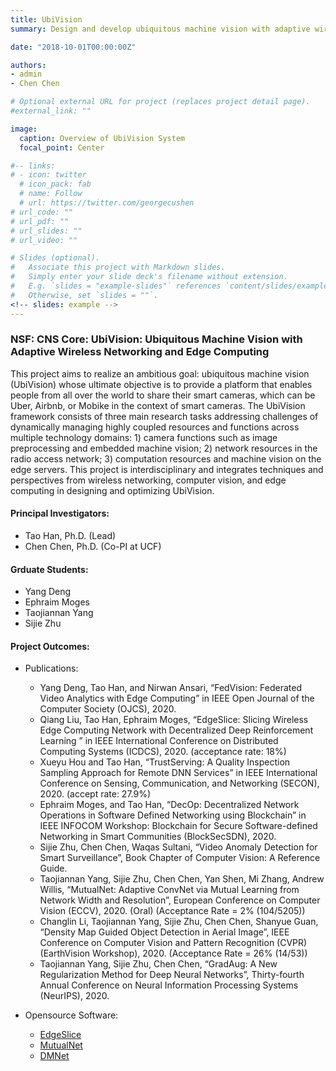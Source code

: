 ```yaml
---
title: UbiVision
summary: Design and develop ubiquitous machine vision with adaptive wireless networking and edge computing.

date: "2018-10-01T00:00:00Z"

authors:
- admin
- Chen Chen

# Optional external URL for project (replaces project detail page).
#external_link: ""

image:
  caption: Overview of UbiVision System
  focal_point: Center

#-- links:
# - icon: twitter
  # icon_pack: fab
  # name: Follow
  # url: https://twitter.com/georgecushen
# url_code: ""
# url_pdf: ""
# url_slides: ""
# url_video: "" 

# Slides (optional).
#   Associate this project with Markdown slides.
#   Simply enter your slide deck's filename without extension.
#   E.g. `slides = "example-slides"` references `content/slides/example-slides.md`.
#   Otherwise, set `slides = ""`.
<!-- slides: example -->
---
```


### NSF: CNS Core: UbiVision: Ubiquitous Machine Vision with Adaptive Wireless Networking and Edge Computing

This project aims to realize an ambitious goal: ubiquitous machine vision (UbiVision) whose ultimate objective is to provide a platform that enables people from all over the world to share their smart cameras, which can be Uber, Airbnb, or Mobike in the context of smart cameras. The UbiVision framework consists of three main research tasks addressing challenges of dynamically managing highly coupled resources and functions across multiple technology domains: 1) camera functions such as image preprocessing and embedded machine vision; 2) network resources in the radio access network; 3) computation resources and machine vision on the edge servers. This project is interdisciplinary and integrates techniques and perspectives from wireless networking, computer vision, and edge computing in designing and optimizing UbiVision.

#### Principal Investigators:
- Tao Han, Ph.D. (Lead)
- Chen Chen, Ph.D. (Co-PI at UCF)

#### Grduate Students:
- Yang Deng
- Ephraim Moges
- Taojiannan Yang
- Sijie Zhu

#### Project Outcomes:
- Publications:
	- Yang Deng, Tao Han, and Nirwan Ansari, “FedVision: Federated Video Analytics with Edge Computing” in IEEE Open Journal of the Computer Society (OJCS), 2020.
	- Qiang Liu, Tao Han, Ephraim Moges, “EdgeSlice: Slicing Wireless Edge Computing Network with Decentralized Deep Reinforcement Learning ” in IEEE International Conference on Distributed Computing Systems (ICDCS), 2020. (acceptance rate: 18%)
	- Xueyu Hou and Tao Han, “TrustServing: A Quality Inspection Sampling Approach for Remote DNN Services” in IEEE International Conference on Sensing, Communication, and Networking (SECON), 2020. (accept rate: 27.9%)
	- Ephraim Moges, and Tao Han, “DecOp: Decentralized Network Operations in Software Defined Networking using Blockchain” in IEEE INFOCOM Workshop: Blockchain for Secure Software-defined Networking in Smart Communities (BlockSecSDN), 2020.
	- Sijie Zhu, Chen Chen, Waqas Sultani, “Video Anomaly Detection for Smart Surveillance”, Book Chapter of Computer Vision: A Reference Guide.
	- Taojiannan Yang, Sijie Zhu, Chen Chen, Yan Shen, Mi Zhang, Andrew Willis, “MutualNet: Adaptive ConvNet via Mutual Learning from Network Width and Resolution”, European Conference on Computer Vision (ECCV), 2020. (Oral) (Acceptance Rate = 2% (104/5205))
	- Changlin Li, Taojiannan Yang, Sijie Zhu, Chen Chen, Shanyue Guan, “Density Map Guided Object Detection in Aerial Image”, IEEE Conference on Computer Vision and Pattern Recognition (CVPR) (EarthVision Workshop), 2020. (Acceptance Rate = 26% (14/53))
	- Taojiannan Yang, Sijie Zhu, Chen Chen, “GradAug: A New Regularization Method for Deep Neural Networks”, Thirty-fourth Annual Conference on Neural Information Processing Systems (NeurIPS), 2020.

- Opensource Software:
	- [EdgeSlice](https://github.com/unics-code/EdgeSlice)
	- [MutualNet](https://github.com/taoyang1122/MutualNet)
	- [DMNet](https://github.com/Cli98/DMNet)

<!-- In this framework, smart cameras, radio access networks, and edge servers are recognized as infrastructure that can support multiple machine vision services through adaptive end-to-end multi-domain resource orchestration. The PIs envision that a machine vision service provider (MVSP) will own and manage a virtual network consisting of a radio access network and edge servers and have the access to ubiquitous cameras via camera sharing agreements with camera owners. Under this scenario, MVSPs are challenged to dynamically manage highly coupled resources and functions across multiple technology domains: 1) camera functions such as image preprocessing and embedded machine vision; 2) network resources in the radio access network; 3) computation resources and machine vision on the edge servers. To solve the problem, the PIs propose an interdisciplinary research project which integrates techniques and perspectives from wireless networking, computer vision, and edge computing in designing and optimizing UbiVision. -->


<!-- Lorem ipsum dolor sit amet, consectetur adipiscing elit. Duis posuere tellus ac convallis placerat. Proin tincidunt magna sed ex sollicitudin condimentum. Sed ac faucibus dolor, scelerisque sollicitudin nisi. Cras purus urna, suscipit quis sapien eu, pulvinar tempor diam. Quisque risus orci, mollis id ante sit amet, gravida egestas nisl. Sed ac tempus magna. Proin in dui enim. Donec condimentum, sem id dapibus fringilla, tellus enim condimentum arcu, nec volutpat est felis vel metus. Vestibulum sit amet erat at nulla eleifend gravida.

Nullam vel molestie justo. Curabitur vitae efficitur leo. In hac habitasse platea dictumst. Sed pulvinar mauris dui, eget varius purus congue ac. Nulla euismod, lorem vel elementum dapibus, nunc justo porta mi, sed tempus est est vel tellus. Nam et enim eleifend, laoreet sem sit amet, elementum sem. Morbi ut leo congue, maximus velit ut, finibus arcu. In et libero cursus, rutrum risus non, molestie leo. Nullam congue quam et volutpat malesuada. Sed risus tortor, pulvinar et dictum nec, sodales non mi. Phasellus lacinia commodo laoreet. Nam mollis, erat in feugiat consectetur, purus eros egestas tellus, in auctor urna odio at nibh. Mauris imperdiet nisi ac magna convallis, at rhoncus ligula cursus.

Cras aliquam rhoncus ipsum, in hendrerit nunc mattis vitae. Duis vitae efficitur metus, ac tempus leo. Cras nec fringilla lacus. Quisque sit amet risus at ipsum pharetra commodo. Sed aliquam mauris at consequat eleifend. Praesent porta, augue sed viverra bibendum, neque ante euismod ante, in vehicula justo lorem ac eros. Suspendisse augue libero, venenatis eget tincidunt ut, malesuada at lorem. Donec vitae bibendum arcu. Aenean maximus nulla non pretium iaculis. Quisque imperdiet, nulla in pulvinar aliquet, velit quam ultrices quam, sit amet fringilla leo sem vel nunc. Mauris in lacinia lacus.

Suspendisse a tincidunt lacus. Curabitur at urna sagittis, dictum ante sit amet, euismod magna. Sed rutrum massa id tortor commodo, vitae elementum turpis tempus. Lorem ipsum dolor sit amet, consectetur adipiscing elit. Aenean purus turpis, venenatis a ullamcorper nec, tincidunt et massa. Integer posuere quam rutrum arcu vehicula imperdiet. Mauris ullamcorper quam vitae purus congue, quis euismod magna eleifend. Vestibulum semper vel augue eget tincidunt. Fusce eget justo sodales, dapibus odio eu, ultrices lorem. Duis condimentum lorem id eros commodo, in facilisis mauris scelerisque. Morbi sed auctor leo. Nullam volutpat a lacus quis pharetra. Nulla congue rutrum magna a ornare.

Aliquam in turpis accumsan, malesuada nibh ut, hendrerit justo. Cum sociis natoque penatibus et magnis dis parturient montes, nascetur ridiculus mus. Quisque sed erat nec justo posuere suscipit. Donec ut efficitur arcu, in malesuada neque. Nunc dignissim nisl massa, id vulputate nunc pretium nec. Quisque eget urna in risus suscipit ultricies. Pellentesque odio odio, tincidunt in eleifend sed, posuere a diam. Nam gravida nisl convallis semper elementum. Morbi vitae felis faucibus, vulputate orci placerat, aliquet nisi. Aliquam erat volutpat. Maecenas sagittis pulvinar purus, sed porta quam laoreet at. -->
